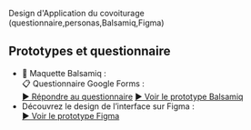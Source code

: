 Design d'Application du covoiturage 
(questionnaire,personas,Balsamiq,Figma)

## Prototypes et questionnaire

- 🎨 Maquette Balsamiq :  
  📋 Questionnaire Google Forms :  
  [▶ Répondre au questionnaire](https://docs.google.com/forms/d/e/1FAIpQLSeoJ65HldpZH2xj55KLTv5lBK44jwK9lFMQnlth9jhj76pCgA/viewform?usp=sharing&ouid=105578944048858478432)
  [▶ Voir le prototype Balsamiq](https://balsamiq.cloud/suuf1cg/p1b4pbk/r7E8B/bB384?f=N4IgUiBcCMA0IDkpxAYWfAMhkAhHAsjgFo4DSUA2gLoC+QA=)
- Découvrez le design de l’interface sur Figma :  
[▶ Voir le prototype Figma](https://www.figma.com/proto/FqjJEXnQnyTaSbKVMpSURT/ApplicationCovoiturage?node-id=0-1&t=DuQBjLpbGCTXuLKT-1)